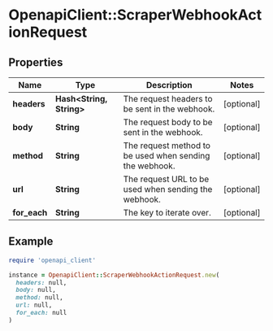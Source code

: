 # OpenapiClient::ScraperWebhookActionRequest

## Properties

| Name | Type | Description | Notes |
| ---- | ---- | ----------- | ----- |
| **headers** | **Hash&lt;String, String&gt;** | The request headers to be sent in the webhook. | [optional] |
| **body** | **String** | The request body to be sent in the webhook. | [optional] |
| **method** | **String** | The request method to be used when sending the webhook. | [optional] |
| **url** | **String** | The request URL to be used when sending the webhook. | [optional] |
| **for_each** | **String** | The key to iterate over. | [optional] |

## Example

```ruby
require 'openapi_client'

instance = OpenapiClient::ScraperWebhookActionRequest.new(
  headers: null,
  body: null,
  method: null,
  url: null,
  for_each: null
)
```

